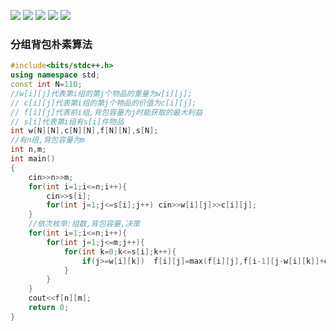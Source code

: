 ![](https://img2024.cnblogs.com/blog/3476421/202501/3476421-20250131164908219-11990590.png)
![](https://img2024.cnblogs.com/blog/3476421/202501/3476421-20250131165608202-2099704599.png)
![](https://img2024.cnblogs.com/blog/3476421/202501/3476421-20250131170105506-275328564.png)
![](https://img2024.cnblogs.com/blog/3476421/202501/3476421-20250131170300505-559600100.png)
![](https://img2024.cnblogs.com/blog/3476421/202501/3476421-20250131170540291-1503569739.png)

### 分组背包朴素算法

```cpp
#include<bits/stdc++.h>
using namespace std;
const int N=110;
//w[i][j]代表第i组的第j个物品的重量为w[i][j];
// c[i][j]代表第i组的第j个物品的价值为c[i][j];
// f[i][j]代表前i组,背包容量为j时能获取的最大利益
// s[i]代表第i组有s[i]件物品
int w[N][N],c[N][N],f[N][N],s[N];
//有n组,背包容量为m
int n,m;
int main()
{ 
    cin>>n>>m;
    for(int i=1;i<=n;i++){
        cin>>s[i];
        for(int j=1;j<=s[i];j++) cin>>w[i][j]>>c[i][j];
    }
    //依次枚举:组数,背包容量,决策
    for(int i=1;i<=n;i++){  
        for(int j=1;j<=m;j++){
            for(int k=0;k<=s[i];k++){
                if(j>=w[i][k])  f[i][j]=max(f[i][j],f[i-1][j-w[i][k]]+c[i][k]);
            }
        }
    }
    cout<<f[n][m];
    return 0;
}
```

